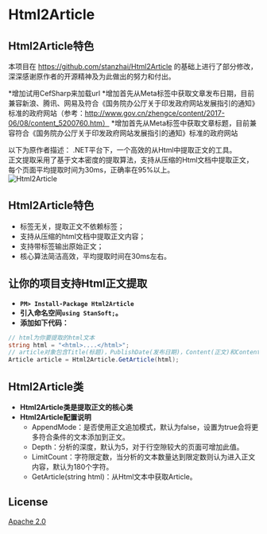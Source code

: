 # Html2Article

## Html2Article特色
本项目在 https://github.com/stanzhai/Html2Article 的基础上进行了部分修改，深深感谢原作者的开源精神及为此做出的努力和付出。

*增加试用CefSharp来加载url
*增加首先从Meta标签中获取文章发布日期，目前兼容新浪、腾讯、网易及符合《国务院办公厅关于印发政府网站发展指引的通知》标准的政府网站（参考：http://www.gov.cn/zhengce/content/2017-06/08/content_5200760.htm）
*增加首先从Meta标签中获取文章标题，目前兼容符合《国务院办公厅关于印发政府网站发展指引的通知》标准的政府网站

以下为原作者描述：
.NET平台下，一个高效的从Html中提取正文的工具。  
正文提取采用了基于文本密度的提取算法，支持从压缩的Html文档中提取正文，每个页面平均提取时间为30ms，正确率在95%以上。  
![Html2Article](http://stanzhai.github.io/images/project/Html2Article.png)

## Html2Article特色

* 标签无关，提取正文不依赖标签；
* 支持从压缩的html文档中提取正文内容；
* 支持带标签输出原始正文；
* 核心算法简洁高效，平均提取时间在30ms左右。

## 让你的项目支持Html正文提取

- **`PM> Install-Package Html2Article`**
- **引入命名空间`using StanSoft;`。**
- **添加如下代码：**

```C#
// html为你要提取的html文本
string html = "<html>....</html>";
// article对象包含Title(标题)，PublishDate(发布日期)，Content(正文)和ContentWithTags(带标签正文)四个属性
Article article = Html2Article.GetArticle(html);
```

## Html2Article类

- **Html2Article类是提取正文的核心类**
- **Html2Article配置说明**  
	* AppendMode：是否使用正文追加模式，默认为false，设置为true会将更多符合条件的文本添加到正文。
	* Depth：分析的深度，默认为5，对于行空隙较大的页面可增加此值。  
	* LimitCount：字符限定数，当分析的文本数量达到限定数则认为进入正文内容，默认为180个字符。  
	* GetArticle(string html)：从Html文本中获取Article。

## License

[Apache 2.0](http://www.apache.org/licenses/LICENSE-2.0)
